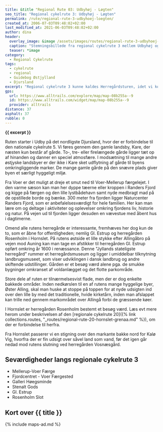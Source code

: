 ```yaml
---
title: &title "Regional Rute 03: Udbyhøj - Løgten"
seo_title: "Regional cykelrute 3: Udbyhøj - Løgten"
permalink: /rute/regional-rute-3-udbyhoej-loegten/
created_at: 2006-07-03T09:48:02+02:00
last_modified_at: 2021-06-03T09:48:02+02:00
author: dina
header:
  overlay_image: &image /assets/images/routes/regional-rute-3-udbyhoej-hornslet.jpg
  caption: "Stemningsbillede fra regional cykelrute 3 mellem Udbyhøj og Hornslet"
  teaser: *image
category:
  - Regional Cykelrute
tags:
  - cykelrute
  - regional
  - Guidebog Østjylland
  - Djursland
excerpt: "Regional cykelrute 3 kunne kaldes Herregårdsturen, idet vi kommer i umiddelbar nærhed af 5 større herregårde, nemlig herregårdene Holbækgård, Stenalt, Gl Estrup, Rosenholm og Vosnæsgård. Ruten kan desuden benyttes af cyklister på den nationale cykelrute 5, som ønsker at stikke genvej og samtidig opleve de djurske landskaber."
gps:
  url: https://www.alltrails.com/explore/map/map-08b255a--9
  id: https://www.alltrails.com/widget/map/map-08b255a--9
  provider: alltrails
distance: 37
asphalt: 37
rubble: 0
---
```


**{{ excerpt }}**

Ruten starter i Udby på det nordligste Djursland, hvor der er forbindelse til den nationale cykelrute 5. Vi føres gennem den gamle landsby, Kare, der næsten kun består af gårde. To-, tre- eller firelængede gårde ligger tæt op af hinanden og danner en speciel atmosfære. I modsætning til mange andre østjyske landsbyer er der ikke i Kare sket udflytning af gårde til byens omkringliggende marker. De mange gamle gårde på den snævre plads giver byen et særligt hyggeligt miljø.

Fra Voer er det muligt at dreje et smut ned til Voer-Mellerup færgelejet. I den varme sæson kan man her dyppe tæerne eller kroppen i Randers Fjord og kigge på færgen og den lille lystbådehavn samt nyde medbragt mad på de opstillede borde og bænke. 300 meter fra fjorden ligger Naturcenter Randers Fjord, som er anbefalelsesværdigt for hele familien. Her kan man lære om og deltage i aktiviteter og oplevelser omkring fjordens liv, historie og natur. På vejen ud til fjorden ligger desuden en vævestue med åbent hus i dagtimerne.

Omend alle rutens herregårde er interessante, fremhæves her dog kun de to, som er åbne for offentligheden; nemlig Gl. Estrup og herregården Rosenholm i Hornslet. På rutens østside et lille stykke efter Allingåbro på vejen mod Auning kan man tage en afstikker til herregården Gl. Estrup opført omkring år 1600 i renæssance. Denne "Jyllands stateligste herregård" rummer et herregårdsmuseum og ligger i umiddelbar tilknytning landbrugsmuseet, som viser udviklingen i dansk landbrug og andre skiftende udstillinger. Gården er et besøg værd alene pga. de smukke bygninger omkranset af voldanlægget og det flotte parkområde.

Store dele af ruten er tilnærmelsesvist flade, men der er dog enkelte bakkede områder. Inden nedkørslen til en af rutens mange hyggelige byer, Øster Alling, skal man huske at stoppe på toppen for at nyde udsigten ind over den lille by med det traditionelle, hvide kirketårn, inden man afslappet kan trille ned gennem markområdet over Allingå forbi de græssende køer.

I Hornslet er herregården Rosenholm bestemt et besøg værd. Læs evt mere herom under beskrivelsen af den [regionale cykelrute 20]({% link collections.routes, "_routes/regional-rute-20-hornslet-grenaa.md" %}), om der er forbindelse til herfra.

Fra Hornslet passerer vi en stigning over den markante bakke nord for Kalø Vig, hvorfra der er fin udsigt over såvel land som vand, før det igen går nedad mod rutens slutning ved herregården Vosnæsgård.

## Seværdigheder langs regionale cykelrute 3

- Mellerup-Voer Færge
- Fjordcentret - Voer Færgested
- Galleri Høegsminde
- Stenalt Gods
- Gl. Estrup
- Rosenholm Slot

## Kort over {{ title }}

{% include maps-ad.md %}

